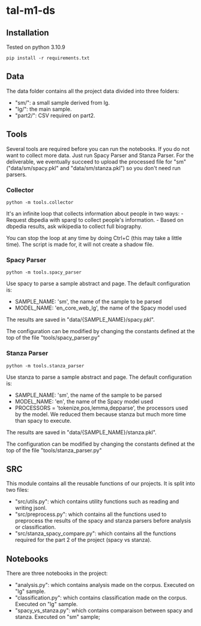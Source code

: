 # tal-m1-ds

## Installation

Tested on python 3.10.9

```
pip install -r requirements.txt 
```

## Data

The data folder contains all the project data divided into three folders:
- "sm/": a small sample derived from lg.
- "lg/": the main sample.
- "part2/": CSV required on part2.

## Tools

Several tools are required before you can run the notebooks. If you do not want to collect more data. Just run Spacy Parser and Stanza Parser.
For the deliverable, we eventually succeed to upload the processed file for "sm" ("data/sm/spacy.pkl" and "data/sm/stanza.pkl") so you don't need run parsers.

### Collector

```
python -m tools.collector
```

It's an infinite loop that collects information about people in two ways:
    - Request dbpedia with sparql to collect people's information.
    - Based on dbpedia results, ask wikipedia to collect full biography.

You can stop the loop at any time by doing Ctrl+C (this may take a little time). The script is made for, it will not create a shadow file.

### Spacy Parser

```
python -m tools.spacy_parser
```

Use spacy to parse a sample abstract and page.
The default configuration is:
- SAMPLE_NAME: 'sm', the name of the sample to be parsed
- MODEL_NAME: 'en_core_web_lg', the name of the Spacy model used

The results are saved in "data/{SAMPLE_NAME}/spacy.pkl".

The configuration can be modified by changing the constants defined at the top of the file "tools/spacy_parser.py"

### Stanza Parser

```
python -m tools.stanza_parser
```

Use stanza to parse a sample abstract and page.
The default configuration is:
- SAMPLE_NAME: 'sm', the name of the sample to be parsed
- MODEL_NAME: 'en', the name of the Spacy model used
- PROCESSORS = 'tokenize,pos,lemma,depparse', the processors used by the model. We reduced them because stanza but much more time than spacy to execute.

The results are saved in "data/{SAMPLE_NAME}/stanza.pkl".

The configuration can be modified by changing the constants defined at the top of the file "tools/stanza_parser.py"

## SRC

This module contains all the reusable functions of our projects. It is split into two files:
- "src/utils.py": which contains utility functions such as reading and writing jsonl.
- "src/preprocess.py": which contains all the functions used to preprocess the results of the spacy and stanza parsers before analysis or classification.
- "src/stanza_spacy_compare.py": which contains all the functions required for the part 2 of the project (spacy vs stanza).

## Notebooks

There are three notebooks in the project:
- "analysis.py": which contains analysis made on the corpus. Executed on "lg" sample.
- "classification.py": which contains classification made on the corpus. Executed on "lg" sample.
- "spacy_vs_stanza.py": which contains comparaison between spacy and stanza. Executed on "sm" sample;
